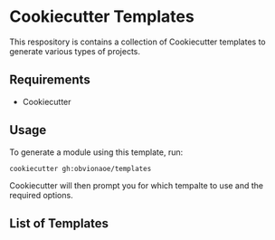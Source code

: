 # Cookiecutter Templates

This respository is contains a collection of Cookiecutter templates to generate various types of projects.

## Requirements

- Cookiecutter

## Usage

To generate a module using this template, run:

```shell
cookiecutter gh:obvionaoe/templates
```

Cookiecutter will then prompt you for which tempalte to use and the required options.

## List of Templates

<!-- BEGIN_READMU_LIST -->
<!-- Figure out a way to update this automatically with a pre commit hook and also update the cookiecutter.json -->
<!-- END_READMU_LIST -->
